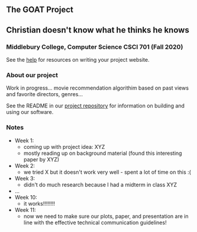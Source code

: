 ## The GOAT Project
## Christian doesn't know what he thinks he knows 
### Middlebury College, Computer Science CSCI 701 (Fall 2020)

See the [help](help.md) for resources on writing your project website.

### About our project
Work in progress... movie recommendation algorithim based on past views and favorite directors, genres... 

See the README in our [project repository](https://github.com/philipclaude/project-website) for information on building and using our software.

### Notes

- Week 1:
  - coming up with project idea: XYZ
  - mostly reading up on background material (found this interesting paper by XYZ)
- Week 2:
  - we tried X but it doesn't work very well - spent a lot of time on this :(
- Week 3:
  - didn't do much research because I had a midterm in class XYZ
- ...
- Week 10:
  - it works!!!!!!!!
- Week 11:
  - now we need to make sure our plots, paper, and presentation are in line with the effective technical communication guidelines!
